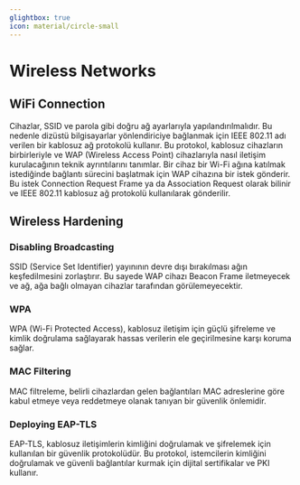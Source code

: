 ```yaml
---
glightbox: true
icon: material/circle-small
---
```


# Wireless Networks

## WiFi Connection

Cihazlar, SSID ve parola gibi doğru ağ ayarlarıyla yapılandırılmalıdır. Bu nedenle dizüstü bilgisayarlar yönlendiriciye bağlanmak için IEEE 802.11 adı verilen bir kablosuz ağ protokolü kullanır. Bu protokol, kablosuz cihazların birbirleriyle ve WAP (Wireless Access Point) cihazlarıyla nasıl iletişim kurulacağının teknik ayrıntılarını tanımlar. Bir cihaz bir Wi-Fi ağına katılmak istediğinde bağlantı sürecini başlatmak için WAP cihazına bir istek gönderir. Bu istek Connection Request Frame ya da Association Request olarak bilinir ve IEEE 802.11 kablosuz ağ protokolü kullanılarak gönderilir.

## Wireless Hardening

### Disabling Broadcasting

SSID (Service Set Identifier) yayınının devre dışı bırakılması ağın keşfedilmesini zorlaştırır. Bu sayede WAP cihazı Beacon Frame iletmeyecek ve ağ, ağa bağlı olmayan cihazlar tarafından görülemeyecektir.

### WPA

WPA (Wi-Fi Protected Access), kablosuz iletişim için güçlü şifreleme ve kimlik doğrulama sağlayarak hassas verilerin ele geçirilmesine karşı koruma sağlar.

### MAC Filtering

MAC filtreleme, belirli cihazlardan gelen bağlantıları MAC adreslerine göre kabul etmeye veya reddetmeye olanak tanıyan bir güvenlik önlemidir.

### Deploying EAP-TLS

EAP-TLS, kablosuz iletişimlerin kimliğini doğrulamak ve şifrelemek için kullanılan bir güvenlik protokolüdür. Bu protokol, istemcilerin kimliğini doğrulamak ve güvenli bağlantılar kurmak için dijital sertifikalar ve PKI kullanır.
